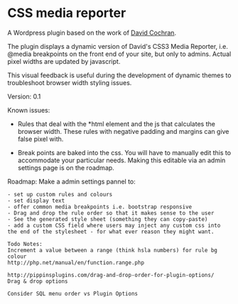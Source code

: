 
# CSS media reporter

A Wordpress plugin based on the work of [David Cochran](https://github.com/davidcochran/CSS3-Media-Query-Reporter). 

The plugin displays a dynamic version of David's CSS3 Media Reporter, i.e. @media breakpoints on the front end of your site, but only to admins. Actual pixel widths are updated by javascript.

This visual feedback is useful during the development of dynamic themes to troubleshoot browser width styling issues. 

Version: 0.1

Known issues:
	
- Rules that deal with the *html element and the js that calculates the browser width. These rules with negative padding and margins can give false pixel with.

- Break points are baked into the css. You will have to manually edit this to accommodate your particular needs. Making this editable via an admin settings page is on the roadmap.

Roadmap:
Make a admin settings pannel to:

	- set up custom rules and colours
	- set display text
	- offer common media breakpoints i.e. bootstrap responsive
	- Drag and drop the rule order so that it makes sense to the user
	- See the generated style sheet (something they can copy-paste)
	- add a custom CSS field where users may inject any custom css into the end of the stylesheet - for what ever reason they might want.

	Todo Notes:
	Increment a value between a range (think hsla numbers) for rule bg colour
	http://php.net/manual/en/function.range.php

	http://pippinsplugins.com/drag-and-drop-order-for-plugin-options/
	Drag & drop options

	Consider SQL menu order vs Plugin Options